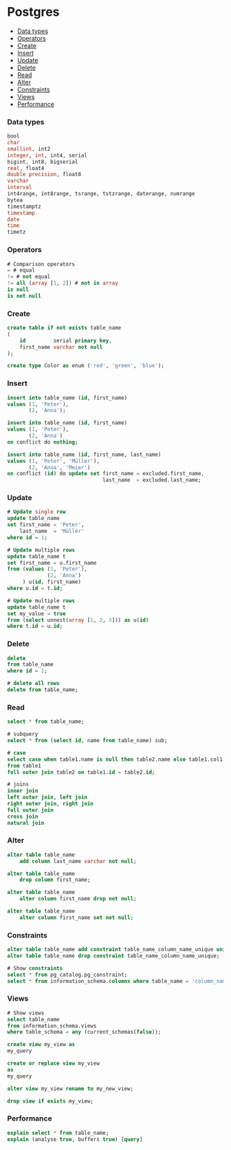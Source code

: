 <!-- markdownlint-disable MD001 -->

# Postgres

- [Data types](#data-types)
- [Operators](#operators)
- [Create](#create)
- [Insert](#insert)
- [Update](#update)
- [Delete](#delete)
- [Read](#read)
- [Alter](#alter)
- [Constraints](#constraints)
- [Views](#views)
- [Performance](#performance)

### Data types

```sql
bool
char
smallint, int2
integer, int, int4, serial
bigint, int8, bigserial
real, float4
double precision, float8
varchar
interval
int4range, int8range, tsrange, tstzrange, daterange, numrange
bytea
timestamptz
timestamp
date
time
timetz
```

### Operators

```sql
# Comparison operators
= # equal
!= # not equal
!= all (array [1, 2]) # not in array
is null
is not null
```

### Create

```sql
create table if not exists table_name
(
    id         serial primary key,
    first_name varchar not null
);

create type Color as enum ('red', 'green', 'blue');
```

### Insert

```sql
insert into table_name (id, first_name)
values (1, 'Peter'),
       (2, 'Anna');

insert into table_name (id, first_name)
values (1, 'Peter'),
       (2, 'Anna')
on conflict do nothing;

insert into table_name (id, first_name, last_name)
values (1, 'Peter', 'Müller'),
       (2, 'Anna', 'Meier')
on conflict (id) do update set first_name = excluded.first_name,
                               last_name  = excluded.last_name;
```

### Update

```sql
# Update single row
update table_name
set first_name = 'Peter',
    last_name  = 'Müller'
where id = 1;

# Update multiple rows
update table_name t
set first_name = u.first_name
from (values (1, 'Peter'),
             (2, 'Anna')
     ) u(id, first_name)
where u.id = t.id;

# Update multiple rows
update table_name t
set my_value = true
from (select unnest(array [1, 2, 3])) as u(id)
where t.id = u.id;
```

### Delete

```sql
delete
from table_name
where id = 1;

# delete all rows
delete from table_name;
```

### Read

```sql
select * from table_name;

# subquery
select * from (select id, name from table_name) sub;

# case
select case when table1.name is null then table2.name else table1.col1 end as name
from table1
full outer join table2 on table1.id = table2.id;

# joins
inner join
left outer join, left join
right outer join, right join
full outer join
cross join
natural join

```

### Alter

```sql
alter table table_name
    add column last_name varchar not null;

alter table table_name
    drop column first_name;

alter table table_name
    alter column first_name drop not null;

alter table table_name
    alter column first_name set not null;
```

### Constraints

```sql
alter table table_name add constraint table_name_column_name_unique unique (column_name);
alter table table_name drop constraint table_name_column_name_unique;

# Show constraints
select * from pg_catalog.pg_constraint;
select * from information_schema.columns where table_name = 'column_name';
```

### Views

```sql
# Show views
select table_name
from information_schema.views
where table_schema = any (current_schemas(false));

create view my_view as
my_query

create or replace view my_view
as
my_query

alter view my_view rename to my_new_view;

drop view if exists my_view;
```

### Performance

```sql
explain select * from table_name;
explain (analyse true, buffers true) [query]
```

